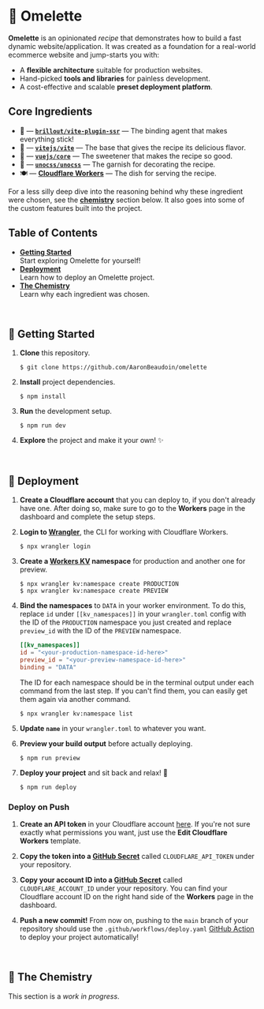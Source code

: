 # 🍳 Omelette

**Omelette** is an opinionated _recipe_ that demonstrates how to build a fast dynamic website/application. It was created as a foundation for a real-world ecommerce website and jump-starts you with:

- A **flexible architecture** suitable for production websites.
- Hand-picked **tools and libraries** for painless development.
- A cost-effective and scalable **preset deployment platform**.


## Core Ingredients

- 🍯 — [**`brillout/vite-plugin-ssr`**](https://vite-plugin-ssr.com) — The binding agent that makes everything stick!
- 🥘 — [**`vitejs/vite`**](https://vitejs.dev) — The base that gives the recipe its delicious flavor.
- 🍫 — [**`vuejs/core`**](https://vuejs.org) — The sweetener that makes the recipe so good.
- 🍇 — [**`unocss/unocss`**](https://uno.antfu.me) — The garnish for decorating the recipe.
- 🍽 — [**Cloudflare Workers**](https://workers.cloudflare.com) — The dish for serving the recipe.

For a less silly deep dive into the reasoning behind why these ingredient were chosen, see the [**chemistry**](#-the-chemistry) section below. It also goes into some of the custom features built into the project.


## Table of Contents

- [**Getting Started**](#-getting-started)  
  Start exploring Omelette for yourself!
- [**Deployment**](#-deployment)  
  Learn how to deploy an Omelette project.
- [**The Chemistry**](#-the-chemistry)  
  Learn why each ingredient was chosen.


<br> <!-- ———————————————————————————————————————————————————————————————————————————————————————————————————— -->


## 🐣 Getting Started

1. **Clone** this repository.

    ```
    $ git clone https://github.com/AaronBeaudoin/omelette
    ```

2. **Install** project dependencies.

    ```
    $ npm install
    ```

3. **Run** the development setup.

    ```
    $ npm run dev
    ```

4. **Explore** the project and make it your own! ✨


<br> <!-- ———————————————————————————————————————————————————————————————————————————————————————————————————— -->


## 🚀 Deployment

1. **Create a Cloudflare account** that you can deploy to, if you don't already have one. After doing so, make sure to go to the **Workers** page in the dashboard and complete the setup steps.

2. **Login to [Wrangler](https://developers.cloudflare.com/workers/wrangler/get-started)**, the CLI for working with Cloudflare Workers.

    ```
    $ npx wrangler login
    ```

3. **Create a [Workers KV](https://developers.cloudflare.com/workers/learning/how-kv-works) namespace** for production and another one for preview.

    ```
    $ npx wrangler kv:namespace create PRODUCTION
    $ npx wrangler kv:namespace create PREVIEW
    ```

4. **Bind the namespaces** to `DATA` in your worker environment. To do this, replace `id` under `[[kv_namespaces]]` in your `wrangler.toml` config with the ID of the `PRODUCTION` namespace you just created and replace `preview_id` with the ID of the `PREVIEW` namespace.

    ```toml
    [[kv_namespaces]]
    id = "<your-production-namespace-id-here>"
    preview_id = "<your-preview-namespace-id-here>"
    binding = "DATA"
    ```

   The ID for each namespace should be in the terminal output under each command from the last step. If you can't find them, you can easily get them again via another command.

   ```
   $ npx wrangler kv:namespace list
   ```

5. **Update `name`** in your `wrangler.toml` to whatever you want.

6. **Preview your build output** before actually deploying.

    ```
    $ npm run preview
    ```

7. **Deploy your project** and sit back and relax! 🍹

    ```
    $ npm run deploy
    ```


### Deploy on Push

1. **Create an API token** in your Cloudflare account [here](https://dash.cloudflare.com/profile/api-tokens). If you're not sure exactly what permissions you want, just use the **Edit Cloudflare Workers** template.

2. **Copy the token into a [GitHub Secret](https://docs.github.com/en/actions/security-guides/encrypted-secrets#creating-encrypted-secrets-for-a-repository)** called `CLOUDFLARE_API_TOKEN` under your repository.

3. **Copy your account ID into a [GitHub Secret](https://docs.github.com/en/actions/security-guides/encrypted-secrets#creating-encrypted-secrets-for-a-repository)** called `CLOUDFLARE_ACCOUNT_ID` under your repository. You can find your Cloudflare account ID on the right hand side of the **Workers** page in the dashboard.

4. **Push a new commit!** From now on, pushing to the `main` branch of your repository should use the `.github/workflows/deploy.yaml` [GitHub Action](https://docs.github.com/en/actions) to deploy your project automatically!


<br> <!-- ———————————————————————————————————————————————————————————————————————————————————————————————————— -->


## 🥼 The Chemistry

This section is a _work in progress_.


<!--

## The Story

I'm someone who likes to be on the cutting edge, so when I started learning web development I went _all in_ on the [Jamstack](https://jamstack.org). I had battled with WordPress, so I was ready for the "future" of web development. I deployment a website for my job using a full-static architecture with [Nuxt.js](https://nuxtjs.org) on [Firebase](https://firebase.google.com). It was overall quite a success, but I also learned a lot about the drawbacks of the typical Jamstack architecture as well.

One of the core idea of the Jamstack architecture is that by pre-rendering all your pages during the build process you can make your site crazy fast by only serving _static content_ to the client/browser. This content is cached and deployed on edge locations around the world so the client/browser is always communicating with a server as close as possible to their geographical location. Many applications are then designed to handle further navigation on the client-side for even greater percieved performance.

For some really simple sites this can be _perfect_, but it also comes with a whole slew of new issues:

- All updates to site content either require a full re-build, or depend on client-side logic, hurting SEO.
- Many "back-end" services aren't designed to be accessed entirely from the client/browser.
- Client-side navigation doesn't play well with many analytics solutions and adds complexity.
- At some point you'll likely end up creating middleware or serverless function anyways.

These are just a few of the real issues which I ran into myself when building a Jamstack ecommerce site. It is _possible_ to get around each of them, but eventually I felt that I had just gone from fighting WordPress to fighting the Jamestack architecture instead. Some platforms address some of these issues with creative approaches such as [Incremental Static Regeneration](https://nextjs.org/docs/basic-features/data-fetching/incremental-static-regeneration).

Of course, there is no perfect architecture to rule them all, but it turns out that the modern web is just entering a new phase of deployment tech which solves many of the problems—computing at the _edge_.

Edge computing is still quite new, so your options are limited, and there are drawbacks which are very important to consider. However, overall I would consider it a major step forward.

<hr>

When building a web application/site, one of the most time consuming parts is coming up with a fast, modern architecture and choosing your "stack"—that is, all the technologies you want to bring together in your project in order to make it work.

That way, you can jump right to the part where you actually create and deploy your project. The platforms of choice allow you to get up and running at an initial cost of zero.

- Built around a **flexible architecture** that works well for a wide range of use cases.
- Deployment and CI/CD platforms of choice both let you **get started at no cost**.
- Some of the most useful libraries are **already included** and ready to use.

 for Vite + Vue similar to [`antfu/vitesse`](https://github.com/antfu/vitesse), but focused on **server-side rendering** (SSR) via [`vite-plugin-ssr`](https://vite-plugin-ssr.com) and an opinionated deployment architecture strategy using [Vercel](https://vercel.com/home).


## Main Ingredients

- [**`vite-plugin-ssr`**](https://vite-plugin-ssr.com)  
  The glue that holds the whole project together.
- [**Vite**](https://vitejs.dev)  
  Development server and build process.
- [**Vue.js**](https://vuejs.org)  
  My favorite JavaScript framework.
- [**Cloudflare Workers**](https://workers.cloudflare.com)  
  Deployment shouldn't 
- [**GitHub Actions**](https://github.com/features/actions)  
  Deployment shouldn't 

## Tell Me More

There are _thousands_ of services/platforms out there that claim to help you "skip the decision-making process" and get right to the development process of your project. How is Omelette any different?

Each of those platforms out there are trying to get you to use their product, so you're not really looking at advice that is objectively trying to help you pick the best tools on the market. Omelette was created by Aaron Beaudoin (me), a solo developer who was fed up with all the marketing and wanted to just find a solid, scalable, and easy way to go from 0% to 100% building a web application/site for his job. Of course, I want you to use Omelette, otherwise I wouldn't have bothered sharing it—but that's just because I actually want to make your life easier in exchange for some sweet GitHub stars to slap on my resume—if you don't mind. 😁


## Docs Here

When choosing a stack for a website you have to make a lot of decisions. The research you'll do in order to make these decisions will likely take you days and require a lot of experimentation and testing. The aim of this repository is to help make your life easier by opinionatedly making most of these decisions for you. This document will describe what decisions were made for you and which ones you'll still need to make yourself.

- Talk about the chosen stack and the reason for each decision.


## Architectural Drawbacks

- Edge platforms don't use your standard Node.js runtime, so you'll need to ensure any libraries you use are capable of running in a "worker environment" and don't depend on Node.js or browser-specific API.
- You'll need to monitor your dependencies closely because by default most edge platforms limit the size of bundles you can deploy to 1 MB.


## Pending Issues

1. Logs are super ugly. Since the project has to run both Vite and Wrangler at the same time, and both really like to take over the whole terminal, I haven't found a clean way to mix everything. If nice terminal logs are important to you, the best solution right now is to run `npm run dev:manifest`, `npm run dev:manifest`, and `npm run dev:manifest` separately rather than just running `npm run dev`.


## Pending Ecosystem Issues

Issues are listed in order of most problematic to least problematic. All issues are related specifically to SSR unless otherwise specified.

1. [`vite/#9341`](https://github.com/vitejs/vite/issues/9341) — **HMR doesn't work for `.page.client.vue` files.**  
   _This issue also cases Tailwind CSS to break for `.page.client.vue` files. Lack of HMR generally results in a much slower development speed for CSS styling, and `.page.client.xyz` files are important for highly interactive pages that depend a lot on the client-side, such as cart or checkout pages._
2. [`vite-plugin-ssr/#411`](https://github.com/brillout/vite-plugin-ssr/issues/411) — **UnoCSS doesn't work for `.page.server.xyz`.**  
   _`.page.server.xyz` files are considered low-priority right now, but they're important for marketing pages that need to be super lightweight and fast. I personally feel that this issue should be higher priority._
3. [`vite-plugin-md/#112`](https://github.com/antfu/vite-plugin-md/issues/112) — **Component auto-importing doesn't work for `.md` files.**  
   _You can always just manually import the component, or not use components in your `.md` files, so this issue is really just a minor annoyance. And since it affects all SSR frameworks, it should be fixed soon._


### Included Libraries

Automatically include some common useful dependencies.

`lodash`, `date-fns`, `xregexp`, `@vueuse/core`, `vue-imask`

-->
